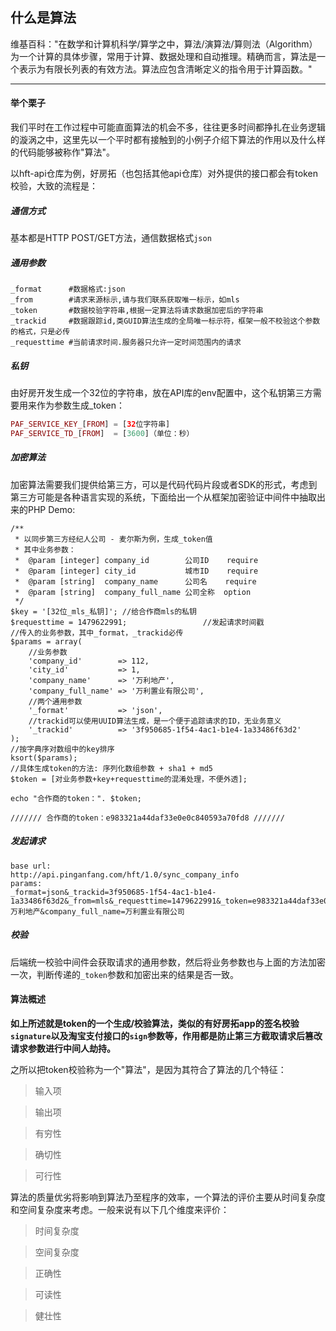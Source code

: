 
## 什么是算法

维基百科："在数学和计算机科学/算学之中，算法/演算法/算则法（Algorithm）为一个计算的具体步骤，常用于计算、数据处理和自动推理。精确而言，算法是一个表示为有限长列表的有效方法。算法应包含清晰定义的指令用于计算函数。"

---

#### 举个栗子

我们平时在工作过程中可能直面算法的机会不多，往往更多时间都挣扎在业务逻辑的漩涡之中，这里先以一个平时都有接触到的小例子介绍下算法的作用以及什么样的代码能够被称作"算法"。

以hft-api仓库为例，好房拓（也包括其他api仓库）对外提供的接口都会有token校验，大致的流程是：

##### 通信方式

基本都是HTTP POST/GET方法，通信数据格式```json```

##### 通用参数

```
_format      #数据格式:json
_from        #请求来源标示,请与我们联系获取唯一标示，如mls
_token       #数据校验字符串,根据一定算法将请求数据加密后的字符串
_trackid     #数据跟踪id,类GUID算法生成的全局唯一标示符，框架一般不校验这个参数的格式，只是必传
_requesttime #当前请求时间.服务器只允许一定时间范围内的请求
```

##### 私钥
由好房开发生成一个32位的字符串，放在API库的env配置中，这个私钥第三方需要用来作为参数生成_token：

```php
PAF_SERVICE_KEY_[FROM] = [32位字符串]
PAF_SERVICE_TD_[FROM]  = [3600]（单位：秒）
```

##### 加密算法
加密算法需要我们提供给第三方，可以是代码代码片段或者SDK的形式，考虑到第三方可能是各种语言实现的系统，下面给出一个从框架加密验证中间件中抽取出来的PHP Demo:

```
/**
 * 以同步第三方经纪人公司 - 麦尔斯为例，生成_token值
 * 其中业务参数：
 *  @param [integer] company_id        公司ID    require
 *  @param [integer] city_id           城市ID    require
 *  @param [string]  company_name      公司名    require
 *  @param [string]  company_full_name 公司全称  option
 */
$key = '[32位_mls_私钥]'; //给合作商mls的私钥
$requesttime = 1479622991;                 //发起请求时间戳
//传入的业务参数，其中_format，_trackid必传
$params = array(
    //业务参数
    'company_id'        => 112,
    'city_id'           => 1,
    'company_name'      => '万利地产',
    'company_full_name' => '万利置业有限公司',
    //两个通用参数
    '_format'           => 'json',
    //trackid可以使用UUID算法生成，是一个便于追踪请求的ID，无业务意义
    '_trackid'          => '3f950685-1f54-4ac1-b1e4-1a33486f63d2'
);
//按字典序对数组中的key排序
ksort($params);
//具体生成token的方法: 序列化数组参数 + sha1 + md5
$token = [对业务参数+key+requesttime的混淆处理，不便外透];

echo "合作商的token：". $token;

/////// 合作商的token：e983321a44daf33e0e0c840593a70fd8 ///////
```

##### 发起请求

```
base url:
http://api.pinganfang.com/hft/1.0/sync_company_info
params:
_format=json&_trackid=3f950685-1f54-4ac1-b1e4-1a33486f63d2&_from=mls&_requesttime=1479622991&_token=e983321a44daf33e0e0c840593a70fd8&city_id=1&company_id=112&company_name=万利地产&company_full_name=万利置业有限公司
```

##### 校验

后端统一校验中间件会获取请求的通用参数，然后将业务参数也与上面的方法加密一次，判断传递的```_token```参数和加密出来的结果是否一致。

#### 算法概述

**如上所述就是token的一个生成/校验算法，类似的有好房拓app的签名校验```signature```以及淘宝支付接口的```sign```参数等，作用都是防止第三方截取请求后篡改请求参数进行中间人劫持。**

之所以把token校验称为一个"算法"，是因为其符合了算法的几个特征：

>输入项

>输出项

>有穷性

>确切性

>可行性

算法的质量优劣将影响到算法乃至程序的效率，一个算法的评价主要从时间复杂度和空间复杂度来考虑。一般来说有以下几个维度来评价：

>时间复杂度

>空间复杂度

>正确性

>可读性

>健壮性
